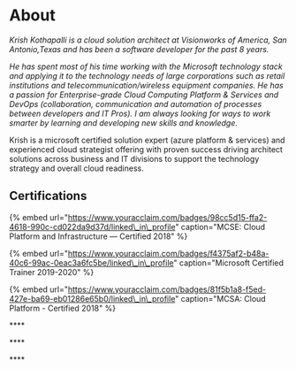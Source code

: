 # About

_Krish Kothapalli is a cloud solution architect at Visionworks of America, San Antonio,Texas and has been a software developer for the past 8 years._

_He has spent most of his time working with the Microsoft technology stack and applying it to the technology needs of large corporations such as retail institutions and telecommunication/wireless equipment companies. He has a passion for Enterprise-grade Cloud Computing Platform & Services and DevOps \(collaboration, communication and automation of processes between developers and IT Pros\). I am always looking for ways to work smarter by learning and developing new skills and knowledge._

Krish is a microsoft certified solution expert \(azure platform & services\) and experienced cloud strategist offering with proven success driving architect solutions across business and IT divisions to support the technology strategy and overall cloud readiness.

## **Certifications**

{% embed url="https://www.youracclaim.com/badges/98cc5d15-ffa2-4618-990c-cd022da9d37d/linked\_in\_profile" caption="MCSE: Cloud Platform and Infrastructure — Certified 2018" %}

{% embed url="https://www.youracclaim.com/badges/f4375af2-b48a-40c6-99ac-0eac3a6fc5be/linked\_in\_profile" caption="Microsoft Certified Trainer 2019-2020" %}

{% embed url="https://www.youracclaim.com/badges/81f5b1a8-f5ed-427e-ba69-eb01286e65b0/linked\_in\_profile" caption="MCSA: Cloud Platform - Certified 2018" %}

\*\*\*\*

\*\*\*\*

\*\*\*\*

